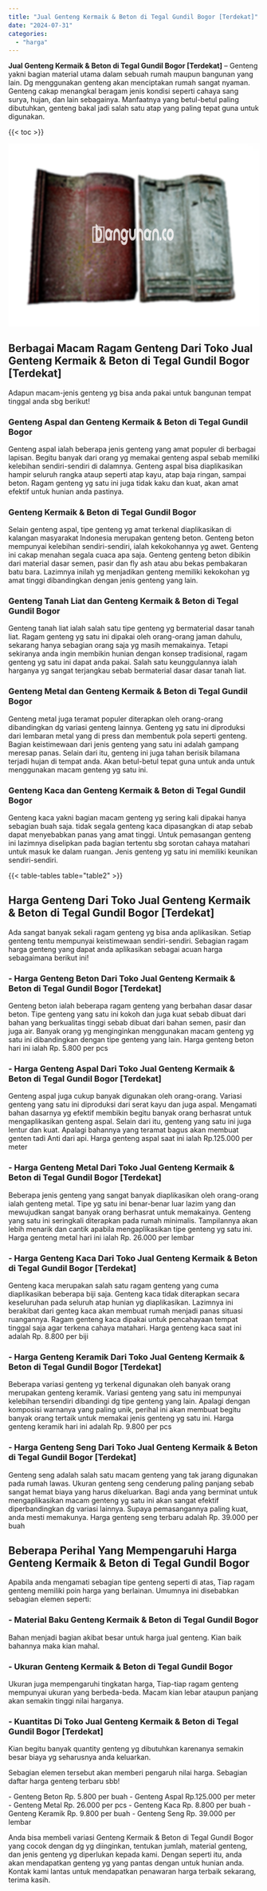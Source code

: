 ```yaml
---
title: "Jual Genteng Kermaik & Beton di Tegal Gundil Bogor [Terdekat]"
date: "2024-07-31"
categories: 
  - "harga"
---
```


**Jual Genteng Kermaik & Beton di Tegal Gundil Bogor \[Terdekat\]** – Genteng yakni bagian material utama dalam sebuah rumah maupun bangunan yang lain. Dg menggunakan genteng akan menciptakan rumah sangat nyaman. Genteng cakap menangkal beragam jenis kondisi seperti cahaya sang surya, hujan, dan lain sebagainya. Manfaatnya yang betul-betul paling dibutuhkan, genteng bakal jadi salah satu atap yang paling tepat guna untuk digunakan.

{{< toc >}}

![Jual Genteng Kermaik & Beton di Tegal Gundil Bogor [Terdekat]](/images/genteng-minimalis-murah18.png)

## Berbagai Macam Ragam Genteng Dari Toko Jual Genteng Kermaik & Beton di Tegal Gundil Bogor \[Terdekat\]

Adapun macam-jenis genteng yg bisa anda pakai untuk bangunan tempat tinggal anda sbg berikut!

### Genteng Aspal dan Genteng Kermaik & Beton di Tegal Gundil Bogor

Genteng aspal ialah beberapa jenis genteng yang amat populer di berbagai lapisan. Begitu banyak dari orang yg memakai genteng aspal sebab memiliki kelebihan sendiri-sendiri di dalamnya. Genteng aspal bisa diaplikasikan hampir seluruh rangka ataup seperti atap kayu, atap baja ringan, sampai beton. Ragam genteng yg satu ini juga tidak kaku dan kuat, akan amat efektif untuk hunian anda pastinya.

### Genteng Kermaik & Beton di Tegal Gundil Bogor

Selain genteng aspal, tipe genteng yg amat terkenal diaplikasikan di kalangan masyarakat Indonesia merupakan genteng beton. Genteng beton mempunyai kelebihan sendiri-sendiri, ialah kekokohannya yg awet. Genteng ini cakap menahan segala cuaca apa saja. Genteng genteng beton dibikin dari material dasar semen, pasir dan fly ash atau abu bekas pembakaran batu bara. Lazimnya inilah yg menjadikan genteng memiliki kekokohan yg amat tinggi dibandingkan dengan jenis genteng yang lain.

### Genteng Tanah Liat dan Genteng Kermaik & Beton di Tegal Gundil Bogor

Genteng tanah liat ialah salah satu tipe genteng yg bermaterial dasar tanah liat. Ragam genteng yg satu ini dipakai oleh orang-orang jaman dahulu, sekarang hanya sebagian orang saja yg masih memakainya. Tetapi sekiranya anda ingin membikin hunian dengan konsep tradisional, ragam genteng yg satu ini dapat anda pakai. Salah satu keunggulannya ialah harganya yg sangat terjangkau sebab bermaterial dasar dasar tanah liat.

### Genteng Metal dan Genteng Kermaik & Beton di Tegal Gundil Bogor

Genteng metal juga teramat populer diterapkan oleh orang-orang dibandingkan dg variasi genteng lainnya. Genteng yg satu ini diproduksi dari lembaran metal yang di press dan membentuk pola seperti genteng. Bagian keistimewaan dari jenis genteng yang satu ini adalah gampang meresap panas. Selain dari itu, genteng ini juga tahan berisik bilamana terjadi hujan di tempat anda. Akan betul-betul tepat guna untuk anda untuk menggunakan macam genteng yg satu ini.

### Genteng Kaca dan Genteng Kermaik & Beton di Tegal Gundil Bogor

Genteng kaca yakni bagian macam genteng yg sering kali dipakai hanya sebagian buah saja. tidak segala genteng kaca dipasangkan di atap sebab dapat menyebabkan panas yang amat tinggi. Untuk pemasangan genteng ini lazimnya diselipkan pada bagian tertentu sbg sorotan cahaya matahari untuk masuk ke dalam ruangan. Jenis genteng yg satu ini memiliki keunikan sendiri-sendiri.

{{< table-tables table="table2" >}}

## Harga Genteng Dari Toko Jual Genteng Kermaik & Beton di Tegal Gundil Bogor \[Terdekat\]

Ada sangat banyak sekali ragam genteng yg bisa anda aplikasikan. Setiap genteng tentu mempunyai keistimewaan sendiri-sendiri. Sebagian ragam harga genteng yang dapat anda aplikasikan sebagai acuan harga sebagaimana berikut ini!

### \- Harga Genteng Beton Dari Toko Jual Genteng Kermaik & Beton di Tegal Gundil Bogor \[Terdekat\]

Genteng beton ialah beberapa ragam genteng yang berbahan dasar dasar beton. Tipe genteng yang satu ini kokoh dan juga kuat sebab dibuat dari bahan yang berkualitas tinggi sebab dibuat dari bahan semen, pasir dan juga air. Banyak orang yg menginginkan menggunakan macam genteng yg satu ini dibandingkan dengan tipe genteng yang lain. Harga genteng beton hari ini ialah Rp. 5.800 per pcs

### \- Harga Genteng Aspal Dari Toko Jual Genteng Kermaik & Beton di Tegal Gundil Bogor \[Terdekat\]

Genteng aspal juga cukup banyak digunakan oleh orang-orang. Variasi genteng yang satu ini diproduksi dari serat kayu dan juga aspal. Mengamati bahan dasarnya yg efektif membikin begitu banyak orang berhasrat untuk mengaplikasikan genteng aspal. Selain dari itu, genteng yang satu ini juga lentur dan kuat. Apalagi bahannya yang teramat bagus akan membuat genten tadi Anti dari api. Harga genteng aspal saat ini ialah Rp.125.000 per meter

### \- Harga Genteng Metal Dari Toko Jual Genteng Kermaik & Beton di Tegal Gundil Bogor \[Terdekat\]

Beberapa jenis genteng yang sangat banyak diaplikasikan oleh orang-orang ialah genteng metal. Tipe yg satu ini benar-benar luar lazim yang dan mewujudkan sangat banyak orang berhasrat untuk memakainya. Genteng yang satu ini seringkali diterapkan pada rumah minimalis. Tampilannya akan lebih menarik dan cantik apabila mengaplikasikan tipe genteng yg satu ini. Harga genteng metal hari ini ialah Rp. 26.000 per lembar

### \- Harga Genteng Kaca Dari Toko Jual Genteng Kermaik & Beton di Tegal Gundil Bogor \[Terdekat\]

Genteng kaca merupakan salah satu ragam genteng yang cuma diaplikasikan beberapa biji saja. Genteng kaca tidak diterapkan secara keseluruhan pada seluruh atap hunian yg diaplikasikan. Lazimnya ini berakibat dari genteg kaca akan membuat rumah menjadi panas situasi ruangannya. Ragam genteng kaca dipakai untuk pencahayaan tempat tinggal saja agar terkena cahaya matahari. Harga genteng kaca saat ini adalah Rp. 8.800 per biji

### \- Harga Genteng Keramik Dari Toko Jual Genteng Kermaik & Beton di Tegal Gundil Bogor \[Terdekat\]

Beberapa variasi genteng yg terkenal digunakan oleh banyak orang merupakan genteng keramik. Variasi genteng yang satu ini mempunyai kelebihan tersendiri dibandingi dg tipe genteng yang lain. Apalagi dengan komposisi warnanya yang paling unik, perihal ini akan membuat begitu banyak orang tertaik untuk memakai jenis genteng yg satu ini. Harga genteng keramik hari ini adalah Rp. 9.800 per pcs

### \- Harga Genteng Seng Dari Toko Jual Genteng Kermaik & Beton di Tegal Gundil Bogor \[Terdekat\]

Genteng seng adalah salah satu macam genteng yang tak jarang digunakan pada rumah lawas. Ukuran genteng seng cenderung paling panjang sebab sangat hemat biaya yang harus dikeluarkan. Bagi anda yang berminat untuk mengaplikasikan macam genteng yg satu ini akan sangat efektif diperbandingkan dg variasi lainnya. Supaya pemasangannya paling kuat, anda mesti memakunya. Harga genteng seng terbaru adalah Rp. 39.000 per buah

## Beberapa Perihal Yang Mempengaruhi Harga Genteng Kermaik & Beton di Tegal Gundil Bogor

Apabila anda mengamati sebagian tipe genteng seperti di atas, Tiap ragam genteng memiliki poin harga yang berlainan. Umumnya ini disebabkan sebagian elemen seperti:

### \- Material Baku Genteng Kermaik & Beton di Tegal Gundil Bogor

Bahan menjadi bagian akibat besar untuk harga jual genteng. Kian baik bahannya maka kian mahal.

### \- Ukuran Genteng Kermaik & Beton di Tegal Gundil Bogor

Ukuran juga mempengaruhi tingkatan harga, Tiap-tiap ragam genteng mempunyai ukuran yang berbeda-beda. Macam kian lebar ataupun panjang akan semakin tinggi nilai harganya.

### \- Kuantitas Di Toko Jual Genteng Kermaik & Beton di Tegal Gundil Bogor \[Terdekat\]

Kian begitu banyak quantity genteng yg dibutuhkan karenanya semakin besar biaya yg seharusnya anda keluarkan.

Sebagian elemen tersebut akan memberi pengaruh nilai harga. Sebagian daftar harga genteng terbaru sbb!

\- Genteng Beton Rp. 5.800 per buah - Genteng Aspal Rp.125.000 per meter - Genteng Metal Rp. 26.000 per pcs - Genteng Kaca Rp. 8.800 per buah - Genteng Keramik Rp. 9.800 per buah - Genteng Seng Rp. 39.000 per lembar

Anda bisa membeli variasi Genteng Kermaik & Beton di Tegal Gundil Bogor yang cocok dengan dg yg diinginkan, tentukan jumlah, material genteng, dan jenis genteng yg diperlukan kepada kami. Dengan seperti itu, anda akan mendapatkan genteng yg yang pantas dengan untuk hunian anda. Kontak kami lantas untuk mendapatkan penawaran harga terbaik sekarang, terima kasih.
